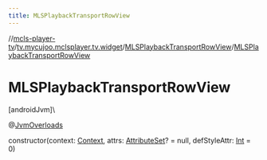 ```yaml
---
title: MLSPlaybackTransportRowView
---
```

//[mcls-player-tv](../../../index.html)/[tv.mycujoo.mclsplayer.tv.widget](../index.html)/[MLSPlaybackTransportRowView](index.html)/[MLSPlaybackTransportRowView](-m-l-s-playback-transport-row-view.html)



# MLSPlaybackTransportRowView



[androidJvm]\




@[JvmOverloads](https://kotlinlang.org/api/latest/jvm/stdlib/kotlin.jvm/-jvm-overloads/index.html)



constructor(context: [Context](https://developer.android.com/reference/kotlin/android/content/Context.html), attrs: [AttributeSet](https://developer.android.com/reference/kotlin/android/util/AttributeSet.html)? = null, defStyleAttr: [Int](https://kotlinlang.org/api/latest/jvm/stdlib/kotlin/-int/index.html) = 0)




